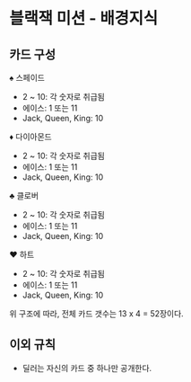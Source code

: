# 블랙잭 미션 - 배경지식
## 카드 구성

♠️ 스페이드
  - 2 ~ 10: 각 숫자로 취급됨
  - 에이스: 1 또는 11
  - Jack, Queen, King: 10

♦️ 다이아몬드
  - 2 ~ 10: 각 숫자로 취급됨
  - 에이스: 1 또는 11
  - Jack, Queen, King: 10

♣️ 클로버
  - 2 ~ 10: 각 숫자로 취급됨
  - 에이스: 1 또는 11
  - Jack, Queen, King: 10

♥️ 하트
  - 2 ~ 10: 각 숫자로 취급됨
  - 에이스: 1 또는 11
  - Jack, Queen, King: 10

위 구조에 따라, 전체 카드 갯수는 13 x 4 = 52장이다.
## 이외 규칙
* 딜러는 자신의 카드 중 하나만 공개한다.
